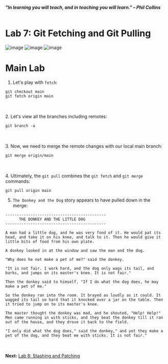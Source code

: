 ***"In learning you will teach, and in teaching you will learn." – Phil Collins***
<br><br>



# Lab 7: Git Fetching and Git Pulling
![image](https://github.com/user-attachments/assets/8afb50ac-1e45-496b-9c15-8b4ab8de80d8) ![image](https://github.com/user-attachments/assets/c2727881-ffb1-4e9f-9391-2c02abf47e94) ![image](https://github.com/user-attachments/assets/f4e56dd4-efa2-4d3c-8d54-08f8937c574e)

# Main Lab
1. Let's play with `fetch`:
```
git checkout main
git fetch origin main
```

<br><br>
2. Let's view all the branches including remotes:
```
git branch -a
```

<br><br>
3. Now, we need to merge the remote changes with our local main branch:
```
git merge origin/main
```

<br><br>
4. Ultimately, the `git pull` combines the `git fetch` and `git merge` commands:
```
git pull origin main
```

5. `The Donkey and the Dog` story appears to have pulled down in the merge:
```
--------------------------------------------
      THE DONKEY AND THE LITTLE DOG
--------------------------------------------

A man had a little dog, and he was very fond of it. He would pat its head, and take it on his knee, and talk to it. Then he would give it little bits of food from his own plate.

A donkey looked in at the window and saw the man and the dog.

"Why does he not make a pet of me?" said the donkey.

"It is not fair. I work hard, and the dog only wags its tail, and barks, and jumps on its master's knee. It is not fair."

Then the donkey said to himself, "If I do what the dog does, he may make a pet of me."

So the donkey ran into the room. It brayed as loudly as it could. It wagged its tail so hard that it knocked over a jar on the table. Then it tried to jump on to its master's knee.

The master thought the donkey was mad, and he shouted, "Help! Help!" Men came running in with sticks, and they beat the donkey till it ran out of the house, and they drove it back to the field.

"I only did what the dog does," said the donkey," and yet they make a pet of the dog, and they beat me with sticks. It is not fair."
```


<br><br>
**Next:** [Lab 8: Stashing and Patching](08_stashing_and_patching.md)


